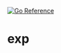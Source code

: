 [![Go Reference](https://pkg.go.dev/badge/go.chrisrx.dev/x.svg)](https://pkg.go.dev/go.chrisrx.dev/x)

# exp
